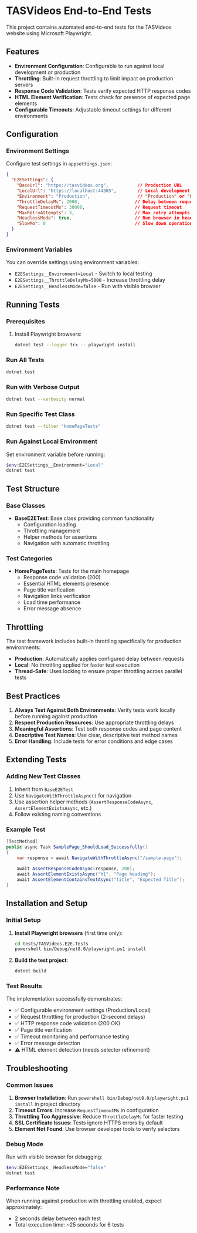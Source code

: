 # TASVideos End-to-End Tests

This project contains automated end-to-end tests for the TASVideos website using Microsoft Playwright.

## Features

- **Environment Configuration**: Configurable to run against local development or production
- **Throttling**: Built-in request throttling to limit impact on production servers
- **Response Code Validation**: Tests verify expected HTTP response codes
- **HTML Element Verification**: Tests check for presence of expected page elements
- **Configurable Timeouts**: Adjustable timeout settings for different environments

## Configuration

### Environment Settings

Configure test settings in `appsettings.json`:

```json
{
  "E2ESettings": {
    "BaseUrl": "https://tasvideos.org",           // Production URL
    "LocalUrl": "https://localhost:44385",        // Local development URL  
    "Environment": "Production",                  // "Production" or "Local"
    "ThrottleDelayMs": 2000,                     // Delay between requests (production only)
    "RequestTimeoutMs": 30000,                   // Request timeout
    "MaxRetryAttempts": 3,                       // Max retry attempts
    "HeadlessMode": true,                        // Run browser in headless mode
    "SlowMo": 0                                  // Slow down operations (ms)
  }
}
```

### Environment Variables

You can override settings using environment variables:

- `E2ESettings__Environment=Local` - Switch to local testing
- `E2ESettings__ThrottleDelayMs=5000` - Increase throttling delay
- `E2ESettings__HeadlessMode=false` - Run with visible browser

## Running Tests

### Prerequisites

1. Install Playwright browsers:
   ```bash
   dotnet test --logger trx -- playwright install
   ```

### Run All Tests

```bash
dotnet test
```

### Run with Verbose Output

```bash
dotnet test --verbosity normal
```

### Run Specific Test Class

```bash
dotnet test --filter "HomePageTests"
```

### Run Against Local Environment

Set environment variable before running:
```bash
$env:E2ESettings__Environment="Local"
dotnet test
```

## Test Structure

### Base Classes

- **BaseE2ETest**: Base class providing common functionality
  - Configuration loading
  - Throttling management
  - Helper methods for assertions
  - Navigation with automatic throttling

### Test Categories

- **HomePageTests**: Tests for the main homepage
  - Response code validation (200)
  - Essential HTML elements presence
  - Page title verification
  - Navigation links verification
  - Load time performance
  - Error message absence

## Throttling

The test framework includes built-in throttling specifically for production environments:

- **Production**: Automatically applies configured delay between requests
- **Local**: No throttling applied for faster test execution
- **Thread-Safe**: Uses locking to ensure proper throttling across parallel tests

## Best Practices

1. **Always Test Against Both Environments**: Verify tests work locally before running against production
2. **Respect Production Resources**: Use appropriate throttling delays
3. **Meaningful Assertions**: Test both response codes and page content
4. **Descriptive Test Names**: Use clear, descriptive test method names
5. **Error Handling**: Include tests for error conditions and edge cases

## Extending Tests

### Adding New Test Classes

1. Inherit from `BaseE2ETest`
2. Use `NavigateWithThrottleAsync()` for navigation
3. Use assertion helper methods (`AssertResponseCodeAsync`, `AssertElementExistsAsync`, etc.)
4. Follow existing naming conventions

### Example Test

```csharp
[TestMethod]
public async Task SamplePage_ShouldLoad_Successfully()
{
    var response = await NavigateWithThrottleAsync("/sample-page");
    
    await AssertResponseCodeAsync(response, 200);
    await AssertElementExistsAsync("h1", "Page heading");
    await AssertElementContainsTextAsync("title", "Expected Title");
}
```

## Installation and Setup

### Initial Setup

1. **Install Playwright browsers** (first time only):
   ```bash
   cd tests/TASVideos.E2E.Tests
   powershell bin/Debug/net8.0/playwright.ps1 install
   ```

2. **Build the test project**:
   ```bash
   dotnet build
   ```

### Test Results

The implementation successfully demonstrates:
- ✅ Configurable environment settings (Production/Local)
- ✅ Request throttling for production (2-second delays)
- ✅ HTTP response code validation (200 OK)
- ✅ Page title verification
- ✅ Timeout monitoring and performance testing
- ✅ Error message detection
- ⚠️ HTML element detection (needs selector refinement)

## Troubleshooting

### Common Issues

1. **Browser Installation**: Run `powershell bin/Debug/net8.0/playwright.ps1 install` in project directory
2. **Timeout Errors**: Increase `RequestTimeoutMs` in configuration
3. **Throttling Too Aggressive**: Reduce `ThrottleDelayMs` for faster testing
4. **SSL Certificate Issues**: Tests ignore HTTPS errors by default
5. **Element Not Found**: Use browser developer tools to verify selectors

### Debug Mode

Run with visible browser for debugging:
```bash
$env:E2ESettings__HeadlessMode="false"
dotnet test
```

### Performance Note

When running against production with throttling enabled, expect approximately:
- 2 seconds delay between each test
- Total execution time: ~25 seconds for 6 tests